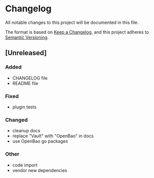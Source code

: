 # Changelog

All notable changes to this project will be documented in this file.

The format is based on [Keep a Changelog](https://keepachangelog.com/en/1.0.0/),
and this project adheres to [Semantic Versioning](https://semver.org/spec/v2.0.0.html).

## [Unreleased]

### Added

- CHANGELOG file
- README file

### Fixed

- plugin tests

### Changed

- cleanup docs
- replace "Vault" with "OpenBao" in docs
- use OpenBao go packages

### Other

- code import
- vendor new dependencies
